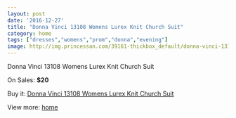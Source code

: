 ```yaml
---
layout: post
date: '2016-12-27'
title: "Donna Vinci 13108 Womens Lurex Knit Church Suit"
category: home
tags: ["dresses","womens","prom","donna","evening"]
image: http://img.princessan.com/39161-thickbox_default/donna-vinci-13108-womens-lurex-knit-church-suit.jpg
---
```

Donna Vinci 13108 Womens Lurex Knit Church Suit

On Sales: **$20**
<a href="https://www.princessan.com/en/18235-donna-vinci-13108-womens-lurex-knit-church-suit.html"><amp-img layout="responsive" width="600" height="600" src="//img.princessan.com/39161-thickbox_default/donna-vinci-13108-womens-lurex-knit-church-suit.jpg" alt="Donna Vinci 13108 Womens Lurex Knit Church Suit 0" /></a>
<a href="https://www.princessan.com/en/18235-donna-vinci-13108-womens-lurex-knit-church-suit.html"><amp-img layout="responsive" width="600" height="600" src="//img.princessan.com/39162-thickbox_default/donna-vinci-13108-womens-lurex-knit-church-suit.jpg" alt="Donna Vinci 13108 Womens Lurex Knit Church Suit 1" /></a>

Buy it: [Donna Vinci 13108 Womens Lurex Knit Church Suit](https://www.princessan.com/en/18235-donna-vinci-13108-womens-lurex-knit-church-suit.html "Donna Vinci 13108 Womens Lurex Knit Church Suit")

View more: [home](https://www.princessan.com/en/1- "home")